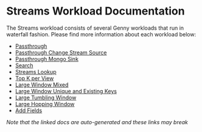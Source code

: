 # Streams Workload Documentation

The Streams workload consists of several Genny workloads that run in waterfall fashion. Please find more information about each workload below:

- [Passthrough](./generated/workloads.md#passthrough)
- [Passthrough Change Stream Source](./generated/workloads.md#passthrough_changestreamsource)
- [Passthrough Mongo Sink](./generated/workloads.md#passthrough_mongosink)
- [Search](./generated/workloads.md#search)
- [Streams Lookup](./generated/workloads.md#streamslookup)
- [Top K per View](./generated/workloads.md#topkperwindow)
- [Large Window Mixed](./generated/workloads.md#largewindowmixed)
- [Large Window Unique and Existing Keys](./generated/workloads.md#largewindowuniqueandexistingkeys)
- [Large Tumbling Window](./generated/workloads.md#largetumblingwindow)
- [Large Hopping Window](./generated/workloads.md#largehoppingwindow)
- [Add Fields](./generated/workloads.md#addfields)

_Note that the linked docs are auto-generated and these links may break_